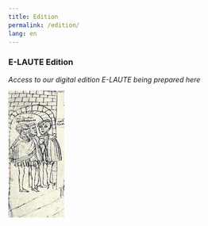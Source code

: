 ```yaml
---
title: Edition
permalink: /edition/
lang: en
---
```


### E-LAUTE Edition
_Access to our digital edition E-LAUTE being prepared here_


<img class="left blend" src="/assets/img/students_2.png" title="Federzeichnung aus dem verschollenen Stammbuch des Burggrafen Achatius zu Dohna, um 1550, Bildzitat nach: Salmen, Leipzig 1976, S. 146"/>
